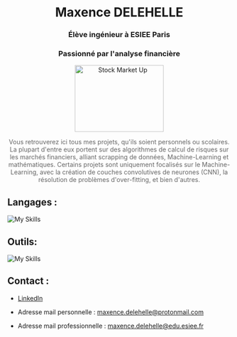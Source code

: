 <h1 align="center">Maxence DELEHELLE</h1>
<h3 align="center">Élève ingénieur à ESIEE Paris</h3>

<h3 align="center">Passionné par l'analyse financière</h3>

<p align="center">
    <img src="https://media0.giphy.com/media/v1.Y2lkPTc5MGI3NjExdGMxcDE5bnpuZzl0NWk0cTN5ZHU2bmRpbWt0Y3V0aXUzaDhoOTkxeCZlcD12MV9pbnRlcm5hbF9naWZfYnlfaWQmY3Q9Zw/IfLjkhN3IDYFOZFALi/giphy.gif"
         alt="Stock Market Up" width="200" height="150"/>
</p>

<p align="center" style="font-size: 14px; color: #666;">
    Vous retrouverez ici tous mes projets, qu'ils soient personnels ou scolaires. La plupart d'entre eux portent sur des algorithmes de calcul de risques sur
    les marchés financiers, alliant scrapping de données, Machine-Learning et mathématiques. Certains projets sont uniquement focalisés sur le Machine-Learning, avec
    la création de couches convolutives de neurones (CNN), la résolution de problèmes d'over-fitting, et bien d'autres.
</p>

## Langages :

![My Skills](https://skillicons.dev/icons?i=cpp,c,py,ocaml,mysql,matlab,rust)

## Outils:

![My Skills](https://skillicons.dev/icons?i=vscode,visualstudio,kali,github,sklearn,tensorflow,linux,ubuntu&perline=5)


 ## Contact :

 - <a href="https://www.linkedin.com/in/maxence-delehelle-66a205327">LinkedIn</a><br>

 - Adresse mail personnelle : maxence.delehelle@protonmail.com

 - Adresse mail professionnelle : maxence.delehelle@edu.esiee.fr
